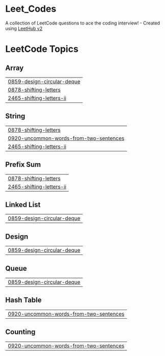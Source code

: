 # Leet_Codes
A collection of LeetCode questions to ace the coding interview! - Created using [LeetHub v2](https://github.com/arunbhardwaj/LeetHub-2.0)

<!---LeetCode Topics Start-->
# LeetCode Topics
## Array
|  |
| ------- |
| [0859-design-circular-deque](https://github.com/MikeChile13/Leet_Codes/tree/master/0859-design-circular-deque) |
| [0878-shifting-letters](https://github.com/MikeChile13/Leet_Codes/tree/master/0878-shifting-letters) |
| [2465-shifting-letters-ii](https://github.com/MikeChile13/Leet_Codes/tree/master/2465-shifting-letters-ii) |
## String
|  |
| ------- |
| [0878-shifting-letters](https://github.com/MikeChile13/Leet_Codes/tree/master/0878-shifting-letters) |
| [0920-uncommon-words-from-two-sentences](https://github.com/MikeChile13/Leet_Codes/tree/master/0920-uncommon-words-from-two-sentences) |
| [2465-shifting-letters-ii](https://github.com/MikeChile13/Leet_Codes/tree/master/2465-shifting-letters-ii) |
## Prefix Sum
|  |
| ------- |
| [0878-shifting-letters](https://github.com/MikeChile13/Leet_Codes/tree/master/0878-shifting-letters) |
| [2465-shifting-letters-ii](https://github.com/MikeChile13/Leet_Codes/tree/master/2465-shifting-letters-ii) |
## Linked List
|  |
| ------- |
| [0859-design-circular-deque](https://github.com/MikeChile13/Leet_Codes/tree/master/0859-design-circular-deque) |
## Design
|  |
| ------- |
| [0859-design-circular-deque](https://github.com/MikeChile13/Leet_Codes/tree/master/0859-design-circular-deque) |
## Queue
|  |
| ------- |
| [0859-design-circular-deque](https://github.com/MikeChile13/Leet_Codes/tree/master/0859-design-circular-deque) |
## Hash Table
|  |
| ------- |
| [0920-uncommon-words-from-two-sentences](https://github.com/MikeChile13/Leet_Codes/tree/master/0920-uncommon-words-from-two-sentences) |
## Counting
|  |
| ------- |
| [0920-uncommon-words-from-two-sentences](https://github.com/MikeChile13/Leet_Codes/tree/master/0920-uncommon-words-from-two-sentences) |
<!---LeetCode Topics End-->